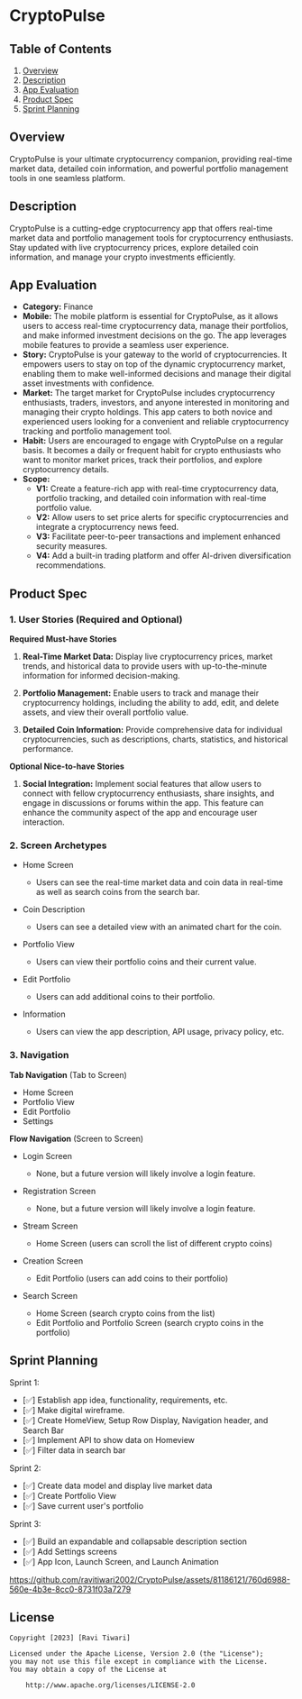 # CryptoPulse

## Table of Contents

1. [Overview](#Overview)
2. [Description](#Description)
3. [App Evaluation](#App-Evaluation)
4. [Product Spec](#Product-Spec)
5. [Sprint Planning](#Sprint-Planning)

## Overview
CryptoPulse is your ultimate cryptocurrency companion, providing real-time market data, detailed coin information, and powerful portfolio management tools in one seamless platform.

## Description
CryptoPulse is a cutting-edge cryptocurrency app that offers real-time market data and portfolio management tools for cryptocurrency enthusiasts. Stay updated with live cryptocurrency prices, explore detailed coin information, and manage your crypto investments efficiently.

## App Evaluation

- **Category:** Finance
- **Mobile:** The mobile platform is essential for CryptoPulse, as it allows users to access real-time cryptocurrency data, manage their portfolios, and make informed investment decisions on the go. The app leverages mobile features to provide a seamless user experience.
- **Story:** CryptoPulse is your gateway to the world of cryptocurrencies. It empowers users to stay on top of the dynamic cryptocurrency market, enabling them to make well-informed decisions and manage their digital asset investments with confidence.
- **Market:** The target market for CryptoPulse includes cryptocurrency enthusiasts, traders, investors, and anyone interested in monitoring and managing their crypto holdings. This app caters to both novice and experienced users looking for a convenient and reliable cryptocurrency tracking and portfolio management tool.
- **Habit:** Users are encouraged to engage with CryptoPulse on a regular basis. It becomes a daily or frequent habit for crypto enthusiasts who want to monitor market prices, track their portfolios, and explore cryptocurrency details.
- **Scope:**
    - **V1:** Create a feature-rich app with real-time cryptocurrency data, portfolio tracking, and detailed coin information with real-time portfolio value.
    - **V2:** Allow users to set price alerts for specific cryptocurrencies and integrate a cryptocurrency news feed.
    - **V3:** Facilitate peer-to-peer transactions and implement enhanced security measures.
    - **V4:** Add a built-in trading platform and offer AI-driven diversification recommendations.

## Product Spec

### 1. User Stories (Required and Optional)

**Required Must-have Stories**

1. **Real-Time Market Data:** Display live cryptocurrency prices, market trends, and historical data to provide users with up-to-the-minute information for informed decision-making.

2. **Portfolio Management:** Enable users to track and manage their cryptocurrency holdings, including the ability to add, edit, and delete assets, and view their overall portfolio value.

3. **Detailed Coin Information:** Provide comprehensive data for individual cryptocurrencies, such as descriptions, charts, statistics, and historical performance.

**Optional Nice-to-have Stories**

1. **Social Integration:** Implement social features that allow users to connect with fellow cryptocurrency enthusiasts, share insights, and engage in discussions or forums within the app. This feature can enhance the community aspect of the app and encourage user interaction.

### 2. Screen Archetypes

- Home Screen 
    * Users can see the real-time market data and coin data in real-time as well as search coins from the search bar. 
  
- Coin Description 
    * Users can see a detailed view with an animated chart for the coin. 
  
- Portfolio View
    * Users can view their portfolio coins and their current value. 
  
- Edit Portfolio 
    * Users can add additional coins to their portfolio.
  
- Information 
    * Users can view the app description, API usage, privacy policy, etc.

### 3. Navigation

**Tab Navigation** (Tab to Screen)

- Home Screen
- Portfolio View
- Edit Portfolio
- Settings

**Flow Navigation** (Screen to Screen)

- Login Screen
    - None, but a future version will likely involve a login feature.
  
- Registration Screen
    - None, but a future version will likely involve a login feature.

- Stream Screen
    - Home Screen (users can scroll the list of different crypto coins)

- Creation Screen
    - Edit Portfolio (users can add coins to their portfolio)

- Search Screen
    - Home Screen (search crypto coins from the list)
    - Edit Portfolio and Portfolio Screen (search crypto coins in the portfolio)  

## Sprint Planning

Sprint 1: 
- [✅] Establish app idea, functionality, requirements, etc.
- [✅] Make digital wireframe.
- [✅] Create HomeView, Setup Row Display, Navigation header, and Search Bar
- [✅] Implement API to show data on Homeview
- [✅] Filter data in search bar
  
Sprint 2:
- [✅] Create data model and display live market data
- [✅] Create Portfolio View
- [✅] Save current user's portfolio

Sprint 3:
- [✅] Build an expandable and collapsable description section
- [✅] Add Settings screens
- [✅] App Icon, Launch Screen, and Launch Animation


https://github.com/ravitiwari2002/CryptoPulse/assets/81186121/760d6988-560e-4b3e-8cc0-8731f03a7279

## License

    Copyright [2023] [Ravi Tiwari]

    Licensed under the Apache License, Version 2.0 (the "License");
    you may not use this file except in compliance with the License.
    You may obtain a copy of the License at

        http://www.apache.org/licenses/LICENSE-2.0

